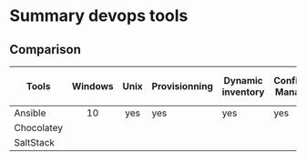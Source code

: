 # Summary devops tools 

<!-- MACRO{toc|section=0|fromDepth=0|toDepth=3} -->

## Comparison




| Tools      	| Windows 	| Unix 	| Provisionning |  Dynamic inventory 		| Configuration Management 	| CI / CD  	| security 	| orchestration 	|
|------------	|:-------:	|:----:	|-------------  | --------------------- 	| -----------------------	|----------	|----------	|---------------	|
| Ansible    	|    10   	| yes  	|      yes      |         yes             	|		yes					|   yes    	|  yes    	|   yes            	|
| Chocolatey 	|         	|      	|           	|                          	|							|          	|          	|               	|
| SaltStack  	|         	|      	|               |                          	|							|          	|          	|               	|